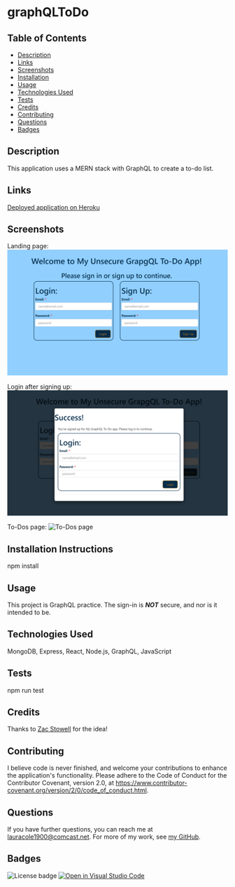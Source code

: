 # graphQLToDo

## Table of Contents

* [Description](#description)
* [Links](#links)
* [Screenshots](#screenshots)
* [Installation](#installation)
* [Usage](#usage)
* [Technologies Used](#technologies)
* [Tests](#tests)
* [Credits](#credits)
* [Contributing](#contributing)
* [Questions](#questions)
* [Badges](#badges)

## Description

This application uses a MERN stack with GraphQL to create a to-do list.

## Links

[Deployed application on Heroku](https://my-gql-todos.herokuapp.com/)

## Screenshots

Landing page:
![Landing page](assets/login-page-screencap.png)

Login after signing up:
![Login modal](assets/login-modal-screencap.png)

To-Dos page:
![To-Dos page](assets/#.png)

## Installation Instructions

npm install

## Usage

This project is GraphQL practice. The sign-in is ***NOT*** secure, and nor is it intended to be.

## Technologies Used

MongoDB, Express, React, Node.js, GraphQL, JavaScript

## Tests

npm run test

## Credits

Thanks to [Zac Stowell](https://github.com/the-medium-place) for the idea!

## Contributing

I believe code is never finished, and welcome your contributions to enhance the application's functionality. Please adhere to the Code of Conduct for the Contributor Covenant, version 2.0, at https://www.contributor-covenant.org/version/2/0/code_of_conduct.html.

## Questions

If you have further questions, you can reach me at lauracole1900@comcast.net. For more of my work, see [my GitHub](https://github.com/LauraCole1900).

## Badges

![License badge](https://img.shields.io/badge/license-MIT-brightgreen) [![Open in Visual Studio Code](https://open.vscode.dev/badges/open-in-vscode.svg)](https://open.vscode.dev/LauraCole1900/graphQLToDo)